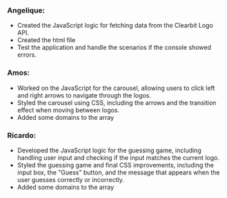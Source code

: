 ### Angelique:

- Created the JavaScript logic for fetching data from the Clearbit Logo API.
- Created the html file
- Test the application and handle the scenarios if the console showed errors.

### Amos:

- Worked on the JavaScript for the carousel, allowing users to click left and right arrows to navigate through the logos.
- Styled the carousel using CSS, including the arrows and the transition effect when moving between logos.
- Added some domains to the array

### Ricardo:

- Developed the JavaScript logic for the guessing game, including handling user input and checking if the input matches the current logo.
- Styled the guessing game and final CSS improvements, including the input box, the "Guess" button, and the message that appears when the user guesses correctly or incorrectly.
- Added some domains to the array